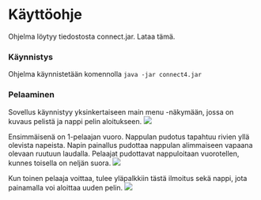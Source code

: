 # Käyttöohje
Ohjelma löytyy tiedostosta connect.jar. Lataa tämä.

### Käynnistys
Ohjelma käynnistetään komennolla 
```java -jar connect4.jar```

### Pelaaminen
Sovellus käynnistyy yksinkertaiseen main menu -näkymään, jossa on kuvaus pelistä ja nappi pelin aloitukseen.
![](https://github.com/essipe/ohjelmistotekniikka20/blob/master/dokumentointi/mainmenu.jpg)


Ensimmäisenä on 1-pelaajan vuoro. Nappulan pudotus tapahtuu rivien yllä olevista napeista. Napin painallus pudottaa nappulan alimmaiseen vapaana olevaan ruutuun laudalla. Pelaajat pudottavat nappuloitaan vuorotellen, kunnes toisella on neljän suora.
![](https://github.com/essipe/ohjelmistotekniikka20/blob/master/dokumentointi/gameview.jpg)


Kun toinen pelaaja voittaa, tulee yläpalkkiin tästä ilmoitus sekä nappi, jota painamalla voi aloittaa uuden pelin.
![](https://github.com/essipe/ohjelmistotekniikka20/blob/master/dokumentointi/winview.jpg)
